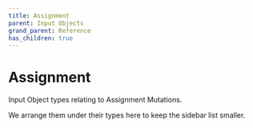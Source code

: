 ```yaml
---
title: Assignment
parent: Input Objects
grand_parent: Reference
has_children: true
---
```


# Assignment

Input Object types relating to Assignment Mutations.

We arrange them under their types here to keep the sidebar list smaller.

